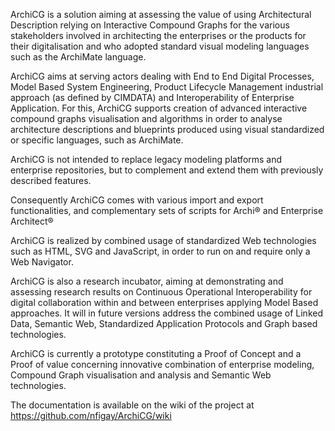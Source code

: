 ArchiCG is a solution aiming at assessing the value of using Architectural Description relying on Interactive Compound Graphs for the various stakeholders involved in architecting the enterprises or the products for their digitalisation and who adopted standard visual modeling languages such as the ArchiMate language.

ArchiCG aims at serving actors dealing with End to End Digital Processes, Model Based System Engineering, Product Lifecycle Management industrial approach (as defined by CIMDATA) and Interoperability of Enterprise Application. For this, ArchiCG supports creation of advanced interactive compound graphs visualisation and algorithms in order to analyse architecture descriptions and blueprints produced using visual standardized or specific languages, such as ArchiMate.

ArchiCG is not intended to replace legacy modeling platforms and enterprise repositories, but to complement and extend them with previously described features.

Consequently ArchiCG comes with various import and export functionalities, and complementary sets of scripts for Archi® and Enterprise Architect®

ArchiCG is realized by combined usage of standardized Web technologies such as HTML, SVG and JavaScript, in order to run on and require only a Web Navigator.

ArchiCG is also a research incubator, aiming at demonstrating and assessing research results on Continuous Operational Interoperability for digital collaboration within and between enterprises applying Model Based approaches. It will in future versions address the combined usage of Linked Data, Semantic Web, Standardized Application Protocols and Graph based technologies.

ArchiCG is currently a prototype constituting a Proof of Concept and a Proof of value concerning innovative combination of enterprise modeling, Compound Graph visualisation and analysis and Semantic Web technologies.

The documentation is available on the wiki of the project at https://github.com/nfigay/ArchiCG/wiki